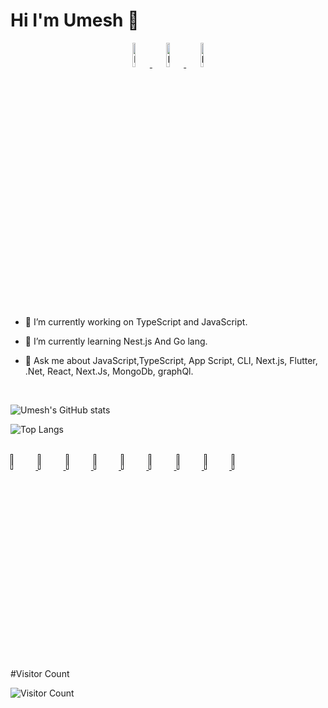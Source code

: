 # Hi I'm  Umesh 👋



<div style="display:block;text-align:center" >
<a href="https://www.instagram.com/" target="_blank" style="display:inline">
<img  src="https://cdn.icon-icons.com/icons2/800/PNG/512/_instagram_icon-icons.com_65795.png" title="logo" width="10%" height="10%" />
</a>
<a href="www.linkedin.com/in/umesh-more-905957188" target="_blank" style="display:inline">
<img  src="https://cdn.icon-icons.com/icons2/2592/PNG/512/linkin_logo_icon_154491.png" title="logo" width="10%" height="10%" />
</a>
<a href="www.linkedin.com/in/umesh-more-905957188" target="_blank" style="display:inline">
<img  src="https://cdn.icon-icons.com/icons2/555/PNG/512/twitter_icon-icons.com_53611.png" title="logo" width="10%" height="10%" />
</a>
</div>
<br/>
<br/>


- 🔭 I’m currently working on TypeScript and JavaScript.

- 🌱 I’m currently learning Nest.js And Go lang.

- 💬 Ask me about JavaScript,TypeScript, App Script, CLI, Next.js, Flutter, .Net, React,  Next.Js, MongoDb, graphQl. 

<br/>

![Umesh's GitHub stats](https://github-readme-stats.vercel.app/api?username=umeshmore45&show_icons=true&theme=dark)

![Top Langs](https://github-readme-stats.vercel.app/api/top-langs/?username=umeshmore45)

<br/>

 <a href="" target="_blank" style="display:inline">
<img  src="https://cdn.icon-icons.com/icons2/2415/PNG/512/mongodb_original_wordmark_logo_icon_146425.png" title="logo" width="8%" height="8%" style="display:inline" />
</a>
 <a href="" target="_blank" style="display:inline">
<img  src="https://cdn.icon-icons.com/icons2/2415/PNG/512/react_original_logo_icon_146374.png" title="logo" width="8%" height="8%" style="display:inline" />
</a>
 <a href="" target="_blank" style="display:inline">
<img  src="https://cdn.icon-icons.com/icons2/2622/PNG/512/brand_node_icon_157859.png" title="logo" width="8%" height="8%" style="display:inline" />
</a>
 <a href="" target="_blank" style="display:inline">
<img  src="https://cdn.icon-icons.com/icons2/2108/PNG/512/javascript_icon_130900.png" title="logo" width="8%" height="8%" style="display:inline" />
  </a>
 <a href="" target="_blank" style="display:inline">
<img  src="https://cdn.icon-icons.com/icons2/2107/PNG/512/file_type_graphql_icon_130564.png" title="logo" width="8%" height="8%" style="display:inline" />
</a>
 <a href="" target="_blank" style="display:inline">
<img  src="https://cdn.icon-icons.com/icons2/1996/PNG/512/code_development_github_open_source_programming_source_icon_123274.png" title="logo" width="8%" height="8%" style="display:inline" />
</a>
<a href="" target="_blank" style="display:inline">
<img  src="https://cdn.icon-icons.com/icons2/615/PNG/256/Visual_Code_icon-icons.com_56584.png" title="logo" width="8%" height="8%" style="display:inline" />
</a>
<a href="" target="_blank" style="display:inline">
<img  src="https://cdn.icon-icons.com/icons2/2107/PNG/512/file_type_html_icon_130541.png" title="logo" width="8%" height="8%" style="display:inline" />
</a>
<a href="" target="_blank" style="display:inline">
<img  src="https://cdn.icon-icons.com/icons2/2107/PNG/512/file_type_css_icon_130661.png" title="logo" width="8%" height="8%" style="display:inline" />
</a>

<br/>
<br/>


#Visitor Count

![Visitor Count](https://profile-counter.glitch.me/{umeshmore45}/count.svg)
